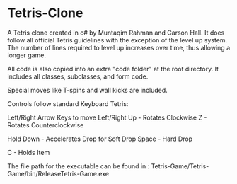 # Tetris-Clone

A Tetris clone created in c# by Muntaqim Rahman and Carson Hall. 
It does follow all official Tetris guidelines with the exception of the level up system. The number of lines required to level up increases over time, thus allowing a longer game.

All code is also copied into an extra "code folder" at the root directory. It includes all classes, subclasses, and form code.

Special moves like T-spins and wall kicks are included.

Controls follow standard Keyboard Tetris:

Left/Right Arrow Keys to move Left/Right
Up - Rotates Clockwise
Z - Rotates Counterclockwise

Hold Down - Accelerates Drop for Soft Drop
Space - Hard Drop

C - Holds Item


The file path for the executable can be found in : Tetris-Game/Tetris-Game/bin/ReleaseTetris-Game.exe